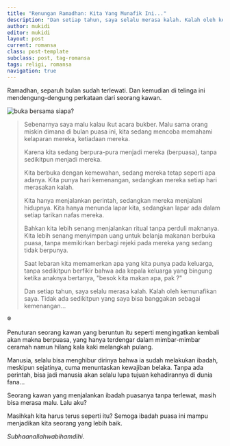 ```yaml
---
title: "Renungan Ramadhan: Kita Yang Munafik Ini..."
description: "Dan setiap tahun, saya selalu merasa kalah. Kalah oleh kemunafikan saya. Tidak ada sedikitpun yang saya bisa banggakan sebagai kemenangan..."
author: mukidi
editor: mukidi
layout: post
current: romansa
class: post-template
subclass: post, tag-romansa
tags: religi, romansa
navigation: true
---
```


Ramadhan, separuh bulan sudah terlewati. Dan kemudian di telinga ini mendengung-dengung perkataan dari seorang kawan.

![buka bersama siapa?](http://1.bp.blogspot.com/-Bn3uxUWxQYU/XOg7xKPPNnI/AAAAAAAAOmo/y0AmphQ1-48oG364thS6vRtCbMe2VCARQCLcBGAs/s600-c/FB_IMG_1558723379368.jpg)

> Sebenarnya saya malu kalau ikut acara bukber. Malu sama orang miskin dimana di bulan puasa ini, kita sedang mencoba memahami kelaparan mereka, ketiadaan mereka.
> 
> Karena kita sedang berpura-pura menjadi mereka (berpuasa), tanpa sedikitpun menjadi mereka.
>
> Kita berbuka dengan kemewahan, sedang mereka tetap seperti apa adanya. Kita punya hari kemenangan, sedangkan mereka setiap hari merasakan kalah.
> 
> Kita hanya menjalankan perintah, sedangkan mereka menjalani hidupnya. Kita hanya menunda lapar kita, sedangkan lapar ada dalam setiap tarikan nafas mereka.
> 
> Bahkan kita lebih senang menjalankan ritual tanpa perduli maknanya. Kita lebih senang menyimpan uang untuk belanja makanan berbuka puasa, tanpa memikirkan berbagi rejeki pada mereka yang sedang tidak berpunya.
> 
> Saat lebaran kita memamerkan apa yang kita punya pada keluarga, tanpa sedikitpun berfikir bahwa ada kepala keluarga yang bingung ketika anaknya bertanya, "besok kita makan apa, pak ?"
> 
> Dan setiap tahun, saya selalu merasa kalah. Kalah oleh kemunafikan saya. Tidak ada sedikitpun yang saya bisa banggakan sebagai kemenangan...
> 

**®**

Penuturan seorang kawan yang beruntun itu seperti mengingatkan kembali akan makna berpuasa, yang hanya terdengar dalam mimbar-mimbar ceramah namun hilang kala kaki melangkah pulang.

Manusia, selalu bisa menghibur dirinya bahwa ia sudah melakukan ibadah, meskipun sejatinya, cuma menuntaskan kewajiban belaka. Tanpa ada perintah, bisa jadi manusia akan selalu lupa tujuan kehadirannya di dunia fana...

Seorang kawan yang menjalankan ibadah puasanya tanpa terlewat, masih bisa merasa malu. Lalu aku?

Masihkah kita harus terus seperti itu?
Semoga ibadah puasa ini mampu menjadikan kita seorang yang lebih baik.

_Subhaanallahwabihamdihi._

